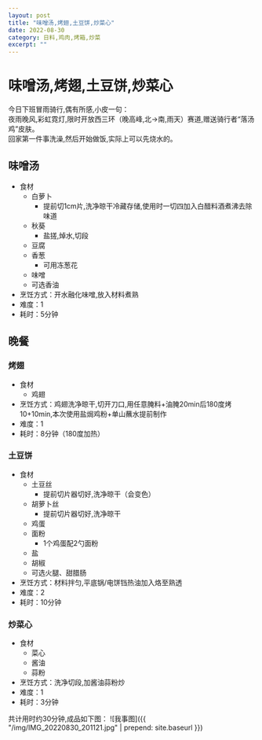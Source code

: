 ```yaml
---
layout: post
title: "味噌汤,烤翅,土豆饼,炒菜心" 
date: 2022-08-30
category: 日料,鸡肉,烤箱,炒菜
excerpt: ""
---
```


# 味噌汤,烤翅,土豆饼,炒菜心

今日下班冒雨骑行,偶有所感,小皮一句：  
夜雨晚风,彩虹霓灯,限时开放西三环（晚高峰,北->南,雨天）赛道,赠送骑行者“落汤鸡”皮肤。  
回家第一件事洗澡,然后开始做饭,实际上可以先烧水的。

## 味噌汤

- 食材
  - 白萝卜
    - 提前切1cm片,洗净晾干冷藏存储,使用时一切四加入白醋料酒煮沸去除味道
  - 秋葵
    - 盐搓,焯水,切段
  - 豆腐
  - 香葱
    - 可用冻葱花
  - 味噌
  - 可选香油
- 烹饪方式：开水融化味噌,放入材料煮熟
- 难度：1
- 耗时：5分钟

## 晚餐

### 烤翅

- 食材
  - 鸡翅
- 烹饪方式：鸡翅洗净晾干,切开刀口,用任意腌料+油腌20min后180度烤10+10min,本次使用盐焗鸡粉+单山蘸水提前制作
- 难度：1
- 耗时：8分钟（180度加热）
  
### 土豆饼

- 食材
  - 土豆丝
    - 提前切片器切好,洗净晾干（会变色）
  - 胡萝卜丝
    - 提前切片器切好,洗净晾干
  - 鸡蛋
  - 面粉
    - 1个鸡蛋配2勺面粉
  - 盐
  - 胡椒
  - 可选火腿、甜腊肠
- 烹饪方式：材料拌匀,平底锅/电饼铛热油加入烙至熟透
- 难度：2
- 耗时：10分钟

### 炒菜心

- 食材
  - 菜心
  - 酱油
  - 蒜粉
- 烹饪方式：洗净切段,加酱油蒜粉炒
- 难度：1
- 耗时：3分钟

共计用时约30分钟,成品如下图：
![我事图]({{ "/img/IMG_20220830_201121.jpg" | prepend: site.baseurl }})
